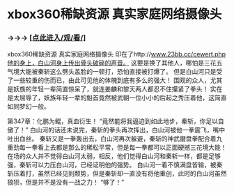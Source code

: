 # xbox360稀缺资源 真实家庭网络摄像头

### →→→ <a href="http://3t3e.com/index.html">[点此进入/观/看/]</a>

xbox360稀缺资源 真实家庭网络摄像头
 印在了http://www.23bb.cc/cewert.php他的身上，白山河身上传出骨头破碎的声音。
    这要是换了其他人，哪怕是三花五气境大能被秦斩这么劈头盖脸的一顿打，恐怕直接被打爆了。
    但是白山河只是受了一些较重的伤而已，由此可见他的体魄到底有多么的强大！
    围观的众人，尤其是妖族的年轻一辈简直惊呆了，就连姜麟和黎天两人都忍不住攥紧了拳头！
    实在是太屈辱了，妖族年轻一辈的魁首竟然被武朝一位小小的后起之秀压着他，这简直如同梦幻一般。

第347章：化鹏为鲲，真血衍生！
    “竟然能将我逼迫到如此地步，秦斩，你足以自傲了！”
    白山河的话还未说完，秦斩的拳头再次挥出，白山河被他一拳震飞，嘴中吐出血丝。
    秦斩又是一拳轰出去，白山河再次躲避，秦斩的神武磨盘拳配合着九重劲每一拳看上去都是那么的稀松平常，但是每一拳都可以正面硬撼三花境大能！
    在场的众人并不觉得白山河太弱，相反，他们觉得白山河和秦斩一样，都是足够强，秦斩可以力压白山河，已经证明他的强势。
    白山河一着不慎满盘皆输，被秦斩压着打，虽然已经见到颓势，但是秦斩却一直没有将他重创，此时的白山河虽然狼狈，但是并不是没有一战之力！
    “够了！”
